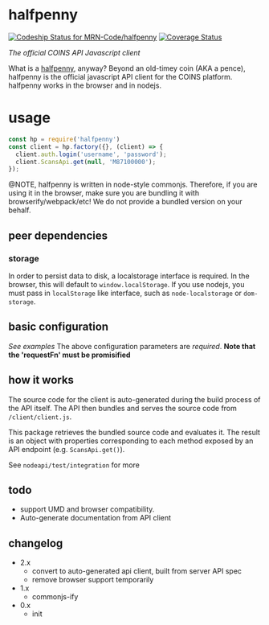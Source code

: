 # halfpenny

[ ![Codeship Status for MRN-Code/halfpenny](https://codeship.com/projects/233242e0-d9e4-0133-38b5-0ae147979a90/status?branch=master)](https://codeship.com/projects/143661)
[![Coverage Status](https://coveralls.io/repos/github/MRN-Code/halfpenny/badge.svg?branch=master)](https://coveralls.io/github/MRN-Code/halfpenny?branch=master)

_The official COINS API Javascript client_

What is a [halfpenny](https://en.wikipedia.org/wiki/Halfpenny_(British_pre-decimal_coin)), anyway?  Beyond an old-timey coin (AKA a pence), halfpenny is the official javascript API client for the COINS platform.  halfpenny works in the browser and in nodejs.

# usage

```js
const hp = require('halfpenny')
const client = hp.factory({}, (client) => {
  client.auth.login('username', 'password');
  client.ScansApi.get(null, 'M87100000');
});
```

@NOTE, halfpenny is written in node-style commonjs.  Therefore, if you are using it in the browser, make sure you are bundling it with browserify/webpack/etc!  We do not provide a bundled version on your behalf.

## peer dependencies

### storage
In order to persist data to disk, a localstorage interface is required. In the
browser, this will default to `window.localStorage`.  If you use nodejs, you must pass in `localStorage` like interface, such as `node-localstorage` or `dom-storage`.

## basic configuration
*See examples*
The above configuration parameters are *required*.
**Note that the 'requestFn' must be promisified**

## how it works

The source code for the client is auto-generated during the build process of the
API itself. The API then bundles and serves the source code from `/client/client.js`.

This package retrieves the bundled source code and evaluates it. The result is an
object with properties corresponding to each method exposed by an API endpoint
(e.g. `ScansApi.get()`).

See `nodeapi/test/integration` for more

## todo
* support UMD and browser compatibility.
* Auto-generate documentation from API client

## changelog
- 2.x
  - convert to auto-generated api client, built from server API spec
  - remove browser support temporarily
- 1.x
  - commonjs-ify
- 0.x
  - init
